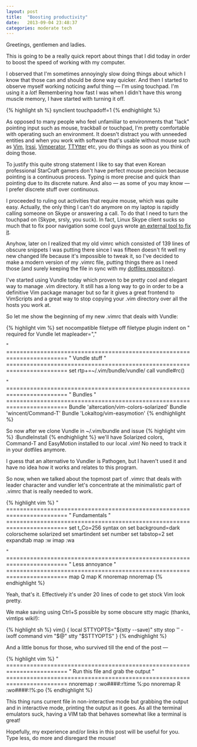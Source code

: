 ```yaml
---
layout: post
title:  "Boosting productivity"
date:   2013-09-04 23:48:37
categories: moderate tech
---
```


Greetings, gentlemen and ladies.

This is going to be a really quick report about things that I did
today in order to boost the speed of working with my computer.

I observed that I'm sometimes annoyingly slow doing things about which
I know that those can and should be done way quicker. And then I
started to observe myself working noticing awful thing — I'm using
touchpad. I'm using it a *lot*! Remembering how fast I was when I
didn't have this wrong muscle memory, I have started with turning it
off.

{% highlight sh %}
synclient touchpadoff=1
{% endhighlight %}

As opposed to many people who feel unfamiliar to environments that
"lack" pointing input such as mouse, trackball or touchpad, I'm pretty
comfortable with operating such an environment. It doesn't distract
you with unneeded entities and when you work with software that's
usable without mouse such as [Vim][vim], [Irssi][irssi],
[Vimperator][vimp], [TTYtter][ttytter] etc, you do things as soon as
you think of doing those. 

To justify this quite strong statement I like to say that even Korean
professional StarCraft gamers don't have perfect mouse precision
because pointing is a continuous process. Typing is more precise and
quick than pointing due to its discrete nature. And also — as some of
you may know — I prefer discrete stuff over continuous.

I proceeded to ruling out activities that require mouse, which was
quite easy. Actually, the only thing I can't do anymore on my laptop
is rapidly calling someone on Skype or answering a call. To do that I
need to turn the touchpad on (Skype, srsly, you suck). In fact, Linux
Skype client sucks so much that to fix poor navigation some cool guys
wrote [an external tool to fix it][pyimc].

Anyhow, later on I realized that my old vimrc which consisted of 139
lines of obscure snippets I was putting there since I was fifteen
doesn't fit well my new changed life because it's impossible to tweak
it, so I've decided to make a modern version of my .vimrc file,
putting things there as I need those (and surely keeping the file in
sync with my [dotfiles repository][dotf]).

I've started using Vundle today which proven to be pretty cool and
elegant way to manage .vim directory. It still has a long way to go in
order to be a definitive Vim package manager but so far it gives a
great frontend to VimScripts and a great way to stop copying your .vim
directory over all the hosts you work at.

So let me show the beginning of my new .vimrc that deals with Vundle:

{% highlight vim %}
set nocompatible
filetype off
filetype plugin indent on  " required for Vundle
let mapleader=","

" ========================================================================
" Vundle stuff
" ========================================================================
set rtp+=~/.vim/bundle/vundle/
call vundle#rc()

" ========================================================================
" Bundles
" ========================================================================
Bundle 'altercation/vim-colors-solarized'
Bundle 'wincent/Command-T'
Bundle 'Lokaltog/vim-easymotion'
{% endhighlight %}

So now after we clone Vundle in ~/.vim/bundle and issue
{% highlight vim %}
:BundleInstall
{% endhighlight %}
we'll have Solarized colors, Command-T and EasyMotion installed to our
local .vim! No need to track it in your dotfiles anymore.

I guess that an alternative to Vundler is Pathogen, but I haven't used
it and have no idea how it works and relates to this program.

So now, when we talked about the topmost part of .vimrc that deals
with leader character and vundler let's concentrate at the
minimalistic part of .vimrc that is really needed to work.

{% highlight vim %}
" ========================================================================
" Fundamentals
" ========================================================================
set t_Co=256
syntax on
set background=dark
colorscheme solarized
set smartindent
set number
set tabstop=2
set expandtab
map <C-s> <esc>:w<CR>
imap <C-s> <esc>:w<CR>a

" ========================================================================
" Less annoyance
" ========================================================================
map Q <nop>
map K <nop>
nnoremap <PageUp> <nop>
nnoremap <PageDown> <nop>
{% endhighlight %}

Yeah, that's it. Effectively it's under 20 lines of code to get stock
Vim look pretty.

We make saving using Ctrl+S possible by some obscure stty magic
(thanks, vimtips wiki!):

{% highlight sh %}
vim()
{
        local STTYOPTS="$(stty --save)"
        stty stop '' -ixoff
        command vim "$@"
        stty "$STTYOPTS"
}
{% endhighlight %}

And a little bonus for those, who survived till the end of the post —

{% highlight vim %}
" ========================================================================
" Run this file and grab the output
" ========================================================================
nnoremap <Leader>r :w<CR>o####<Esc>:r!time %:p<CR><CR>o<Esc>
nnoremap <Leader>R :w<CR>o####<Esc>:!%:p<CR><CR>o<Esc>
{% endhighlight %}

This thing runs current file in non-interactive mode but grabbing the
output and in interactive mode, printing the output as it goes. As all
the terminal emulators suck, having a VIM tab that behaves somewhat
like a terminal is great!

Hopefully, my experience and/or links in this post will be useful for
you. Type less, do more and disregard the mouse!

[vim]:     http://www.vim.org/
[vimp]:    http://www.vimperator.org/vimperator
[irssi]:   http://www.irssi.org/
[ttytter]: http://www.floodgap.com/software/ttytter/
[pyimc]:   https://github.com/crazymaik/pyimc
[dotf]:    https://github.com/manpages/dotfiles
